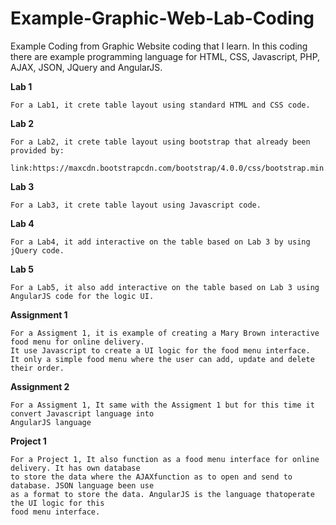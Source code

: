 # Example-Graphic-Web-Lab-Coding
Example Coding from Graphic Website coding that I learn.
In this coding there are example programming language for HTML, CSS, Javascript, PHP, AJAX, JSON, JQuery and AngularJS.

**Lab 1**
```
For a Lab1, it crete table layout using standard HTML and CSS code.
```

**Lab 2**
```
For a Lab2, it crete table layout using bootstrap that already been provided by:

link:https://maxcdn.bootstrapcdn.com/bootstrap/4.0.0/css/bootstrap.min.css
```

**Lab 3**
```
For a Lab3, it crete table layout using Javascript code.
```

**Lab 4**
```
For a Lab4, it add interactive on the table based on Lab 3 by using jQuery code.
```

**Lab 5**
```
For a Lab5, it also add interactive on the table based on Lab 3 using AngularJS code for the logic UI.
```

**Assignment 1**
```
For a Assigment 1, it is example of creating a Mary Brown interactive food menu for online delivery. 
It use Javascript to create a UI logic for the food menu interface.
It only a simple food menu where the user can add, update and delete their order.
```

**Assignment 2**
```
For a Assigment 1, It same with the Assigment 1 but for this time it convert Javascript language into 
AngularJS language
```

**Project 1**
```
For a Project 1, It also function as a food menu interface for online delivery. It has own database 
to store the data where the AJAXfunction as to open and send to database. JSON language been use 
as a format to store the data. AngularJS is the language thatoperate the UI logic for this 
food menu interface.
```
